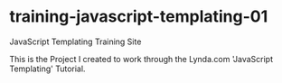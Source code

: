 training-javascript-templating-01
=================================

JavaScript Templating Training Site

This is the Project I created to work through the Lynda.com 'JavaScript Templating' Tutorial.
